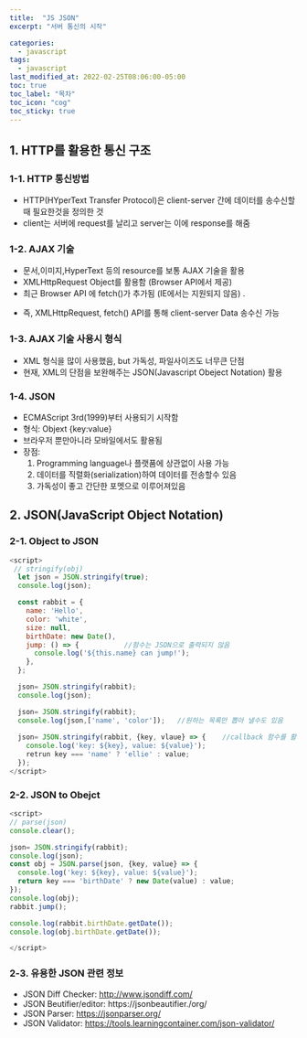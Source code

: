 ```yaml
---
title:  "JS JSON"
excerpt: "서버 통신의 시작"

categories:
  - javascript
tags:
  - javascript
last_modified_at: 2022-02-25T08:06:00-05:00
toc: true
toc_label: "목차"
toc_icon: "cog"
toc_sticky: true
---
```

## 1. HTTP를 활용한 통신 구조 
### 1-1. HTTP 통신방법
 - HTTP(HYperText Transfer Protocol)은 client-server 간에 데이터를 송수신할때 필요한것을 정의한 것
 - client는 서버에 request를 날리고 server는 이에 response를 해줌
 
### 1-2. AJAX 기술
 - 문서,이미지,HyperText 등의 resource를 보통 AJAX 기술을 활용
 - XMLHttpRequest Object를 활용함 (Browser API에서 제공)
 - 최근 Browser API 에 fetch()가 추가됨 (IE에서는 지원되지 않음) . 
 * 즉, XMLHttpRequest, fetch() API를 통해 client-server Data 송수신 가능

### 1-3. AJAX 기술 사용시 형식
 - XML 형식을 많이 사용했음, but 가독성, 파일사이즈도 너무큰 단점 
 - 현재, XML의 단점을 보완해주는 JSON(Javascript Obeject Notation) 활용

### 1-4. JSON
 - ECMAScript 3rd(1999)부터 사용되기 시작함
 - 형식: Objext {key:value}
 - 브라우저 뿐만아니라 모바일에서도 활용됨
 - 장점: 
    1. Programming language나 플랫품에 상관없이 사용 가능  
    2. 데이터를 직렬화(serialization)하여 데이터를 전송할수 있음
    3. 가독성이 좋고 간단한 포멧으로 이루어져있음

## 2. JSON(JavaScript Object Notation)
### 2-1. Object to JSON
```js
<script>
 // stringify(obj)
  let json = JSON.stringify(true);
  console.log(json);

  const rabbit = {
    name: 'Hello',
    color: 'white',
    size: null,
    birthDate: new Date(),
    jump: () => {           //함수는 JSON으로 출력되지 않음
      console.log('${this.name} can jump!');
    },
  };

  json= JSON.stringify(rabbit);
  console.log(json);

  json= JSON.stringify(rabbit);
  console.log(json,['name', 'color']);   //원하는 목록만 뽑아 낼수도 있음
 
  json= JSON.stringify(rabbit, {key, vlaue} => {    //callback 함수를 활용하여 좀더 세밀하게 통제 가능
    console.log('key: ${key}, value: ${value}');
    retrun key === 'name' ? 'ellie' : value;
  });
</script>  

```

### 2-2. JSON to Obejct
```js
<script>
// parse(json)
console.clear();

json= JSON.stringify(rabbit);
console.log(json);
const obj = JSON.parse(json, {key, value} => {
  console.log('key: ${key}, value: ${value}');
  return key === 'birthDate' ? new Date(value) : value;
});
console.log(obj);
rabbit.jump();

console.log(rabbit.birthDate.getDate());
console.log(obj.birthDate.getDate());

</script>

```

### 2-3. 유용한 JSON 관련 정보
 - JSON Diff Checker: http://www.jsondiff.com/
 - JSON Beutifier/editor: https://jsonbeautifier./org/
 - JSON Parser: https://jsonparser.org/
 - JSON Validator: https://tools.learningcontainer.com/json-validator/ 